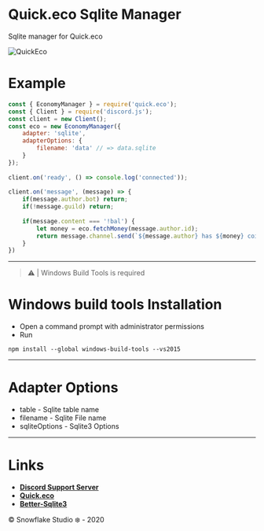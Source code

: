 # Quick.eco Sqlite Manager
Sqlite manager for Quick.eco

![QuickEco](https://nodei.co/npm/quickeco.png)

# Example
```js
const { EconomyManager } = require('quick.eco');
const { Client } = require('discord.js');
const client = new Client();
const eco = new EconomyManager({
    adapter: 'sqlite',
    adapterOptions: {
        filename: 'data' // => data.sqlite
    }    
});
 
client.on('ready', () => console.log('connected'));
 
client.on('message', (message) => {
    if(message.author.bot) return;
    if(!message.guild) return;
 
    if(message.content === '!bal') {
        let money = eco.fetchMoney(message.author.id);
        return message.channel.send(`${message.author} has ${money} coins.`);
    }
})
```

----

> ⚠ | Windows Build Tools is required

# Windows build tools Installation
- Open a command prompt with administrator permissions
- Run 
```
npm install --global windows-build-tools --vs2015
```

----

# Adapter Options
- table - Sqlite table name
- filename - Sqlite File name
- sqliteOptions - Sqlite3 Options

----

# Links
- **[Discord Support Server](https://discord.gg/2SUybzb)**
- **[Quick.eco](https://npmjs.com/package/quick.eco)**
- **[Better-Sqlite3](https://npmjs.com/package/better-sqlite3)**

© Snowflake Studio ❄️ - 2020